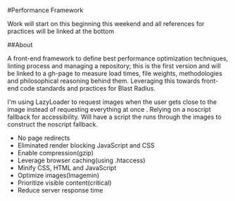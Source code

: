 #Performance Framework

Work will start on this beginning this weekend and all references for practices will be linked at the bottom

##About

A front-end framework to define best performance optimization techniques, linting process and managing a repository; this is the first version and will be linked to a gh-page to measure load times, file weights, methodologies and philosophical reasoning behind them. Leveraging this towards front-end code standards and practices for Blast Radius.

I'm using LazyLoader to request images when the user gets close to the image instead of requesting everything at once . Relying on a noscript fallback for accessibility. Will have a script the runs through the images to construct the noscript fallback.

* No page redirects
* Eliminated render blocking JavaScript and CSS
* Enable compression(gzip)
* Leverage browser caching(using .htaccess)
* Minify CSS, HTML and JavaScript
* Optimize images(Imagemin)
* Prioritize visible content(critical)
* Reduce server response time
